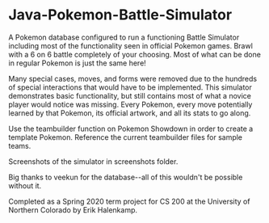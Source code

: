 # Java-Pokemon-Battle-Simulator
A Pokemon database configured to run a functioning Battle Simulator including most of the functionality seen in official Pokemon games. Brawl with a 6 on 6 battle completely of your choosing. Most of what can be done in regular Pokemon is just the same here!

Many special cases, moves, and forms were removed due to the hundreds of special interactions that would have to be implemented. This simulator demonstrates basic functionality, but still contains most of what a novice player would notice was missing. Every Pokemon, every move potentially learned by that Pokemon, its official artwork, and all its stats to go along.

Use the teambuilder function on Pokemon Showdown in order to create a template Pokemon. Reference the current teambuilder files for sample teams.

Screenshots of the simulator in screenshots folder.

Big thanks to veekun for the database--all of this wouldn't be possible without it.

Completed as a Spring 2020 term project for CS 200 at the University of Northern Colorado by Erik Halenkamp. 
